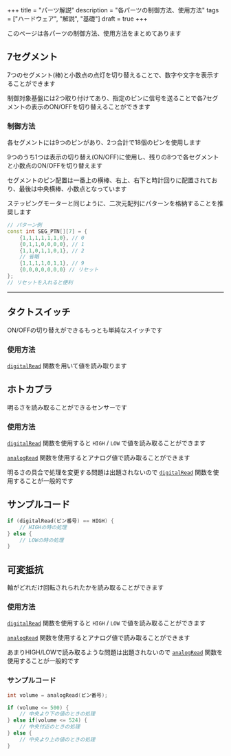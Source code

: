 +++
title = "パーツ解説"
description = "各パーツの制御方法、使用方法"
tags = ["ハードウェア", "解説", "基礎"]
draft = true
+++

このページは各パーツの制御方法、使用方法をまとめてあります

## 7セグメント

7つのセグメント(棒)と小数点の点灯を切り替えることで、数字や文字を表示することができます

制御対象基盤には2つ取り付けてあり、指定のピンに信号を送ることで各7セグメントの表示のON/OFFを切り替えることができます

### 制御方法

各セグメントには9つのピンがあり、2つ合計で18個のピンを使用します

9つのうち1つは表示の切り替え(ON/OFF)に使用し、残りの8つで各セグメントと小数点のON/OFFを切り替えます

セグメントのピン配置は一番上の横棒、右上、右下と時計回りに配置されており、最後は中央横棒、小数点となっています

ステッピングモーターと同じように、二次元配列にパターンを格納することを推奨します

```c++
// パターン例
const int SEG_PTN[][7] = {
    {1,1,1,1,1,1,0}, // 0
    {0,1,1,0,0,0,0}, // 1
    {1,1,0,1,1,0,1}, // 2
    // 省略
    {1,1,1,1,0,1,1}, // 9
    {0,0,0,0,0,0,0} // リセット
};
// リセットを入れると便利
```
***

## タクトスイッチ

ON/OFFの切り替えができるもっとも単純なスイッチです

### 使用方法

[`digitalRead`](https://github.com/jinnosukeKato/Monokon/wiki/%E3%82%88%E3%81%8F%E4%BD%BF%E3%81%86%E9%96%A2%E6%95%B0#digitalread) 
関数を用いて値を読み取ります

## ホトカプラ

明るさを読み取ることができるセンサーです

### 使用方法

[`digitalRead`](https://github.com/jinnosukeKato/Monokon/wiki/%E3%82%88%E3%81%8F%E4%BD%BF%E3%81%86%E9%96%A2%E6%95%B0#digitalread) 
関数を使用すると `HIGH` / `LOW` で値を読み取ることができます

[`analogRead`](https://github.com/jinnosukeKato/Monokon/wiki/%E3%82%88%E3%81%8F%E4%BD%BF%E3%81%86%E9%96%A2%E6%95%B0#analogread) 
関数を使用するとアナログ値で読み取ることができます

明るさの具合で処理を変更する問題は出題されないので 
[`digitalRead`](https://github.com/jinnosukeKato/Monokon/wiki/%E3%82%88%E3%81%8F%E4%BD%BF%E3%81%86%E9%96%A2%E6%95%B0#digitalread) 
関数を使用することが一般的です

## サンプルコード

```c++
if (digitalRead(ピン番号) == HIGH) {
    // HIGHの時の処理
} else {
    // LOWの時の処理
}
```

## 可変抵抗

軸がどれだけ回転されられたかを読み取ることができます

### 使用方法

[`digitalRead`](https://github.com/jinnosukeKato/Monokon/wiki/%E3%82%88%E3%81%8F%E4%BD%BF%E3%81%86%E9%96%A2%E6%95%B0#digitalread) 
関数を使用すると `HIGH` / `LOW` で値を読み取ることができます

[`analogRead`](https://github.com/jinnosukeKato/Monokon/wiki/%E3%82%88%E3%81%8F%E4%BD%BF%E3%81%86%E9%96%A2%E6%95%B0#analogread) 
関数を使用するとアナログ値で読み取ることができます

あまりHIGH/LOWで読み取るような問題は出題されないので 
[`analogRead`](https://github.com/jinnosukeKato/Monokon/wiki/%E3%82%88%E3%81%8F%E4%BD%BF%E3%81%86%E9%96%A2%E6%95%B0#analogread)
関数を使用することが一般的です

### サンプルコード

```c++
int volume = analogRead(ピン番号);

if (volume <= 500) {
    // 中央より下の値のときの処理
} else if(volume <= 524) {
    // 中央付近のときの処理
} else {
    // 中央より上の値のときの処理
}
```